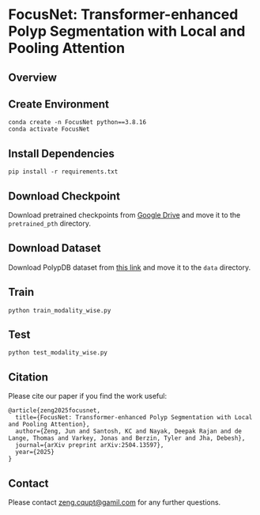 # FocusNet: Transformer-enhanced Polyp Segmentation with Local and Pooling Attention

## Overview

## Create Environment
```
conda create -n FocusNet python==3.8.16
conda activate FocusNet
```

## Install Dependencies
```    
pip install -r requirements.txt
```

## Download Checkpoint 
Download pretrained checkpoints from [Google Drive](https://drive.google.com/file/d/18n1UdWEL31XN20hJDBqP0M5ccU4InnQT/view?usp=drive_link) and move it to the `pretrained_pth` directory.

## Download Dataset
Download PolypDB dataset from [this link](https://osf.io/pr7ms/files/osfstorage) and move it to the `data` directory.

## Train
```
python train_modality_wise.py 
```

## Test
```
python test_modality_wise.py 
```


## Citation
Please cite our paper if you find the work useful:
```
@article{zeng2025focusnet,
  title={FocusNet: Transformer-enhanced Polyp Segmentation with Local and Pooling Attention},
  author={Zeng, Jun and Santosh, KC and Nayak, Deepak Rajan and de Lange, Thomas and Varkey, Jonas and Berzin, Tyler and Jha, Debesh},
  journal={arXiv preprint arXiv:2504.13597},
  year={2025}
}
```

## Contact

Please contact zeng.cqupt@gamil.com for any further questions.
